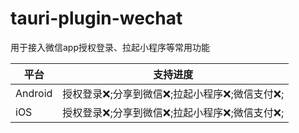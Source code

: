 # tauri-plugin-wechat
用于接入微信app授权登录、拉起小程序等常用功能


| 平台      | 支持进度          |
|---------|---------------|
| Android | 授权登录❌;分享到微信❌;拉起小程序❌;微信支付❌; |
| iOS     | 授权登录❌;分享到微信❌;拉起小程序❌;微信支付❌; 


